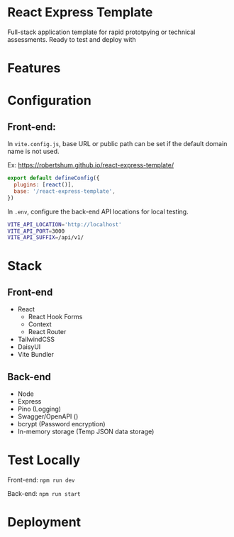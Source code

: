 # React Express Template

Full-stack application template for rapid prototpying or technical assessments.  Ready to test and deploy with

# Features

# Configuration

## Front-end:

In ```vite.config.js```, base URL or public path can be set if the default domain name is not used.  

Ex: https://robertshum.github.io/react-express-template/

```js
export default defineConfig({
  plugins: [react()],
  base: '/react-express-template',
})
```

In ```.env```, configure the back-end API locations for local testing.

```bash
VITE_API_LOCATION='http://localhost'
VITE_API_PORT=3000
VITE_API_SUFFIX=/api/v1/
```

# Stack

## Front-end
- React
  - React Hook Forms
  - Context
  - React Router
- TailwindCSS
- DaisyUI
- Vite Bundler

## Back-end
- Node
- Express
- Pino (Logging)
- Swagger/OpenAPI ()
- bcrypt (Password encryption)
- In-memory storage (Temp JSON data storage)

# Test Locally

Front-end: ```npm run dev```

Back-end: ```npm run start```

# Deployment

